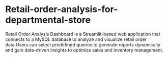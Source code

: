 # Retail-order-analysis-for-departmental-store
Retail Order Analysis Dashboard is a Streamlit-based web application that connects to a MySQL database to analyze and visualize retail order data.Users can select predefined queries to generate reports dynamically and gain data-driven insights to optimize sales and inventory management.
